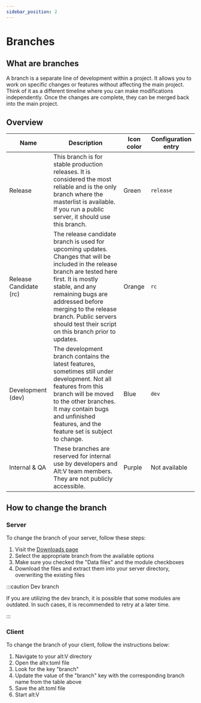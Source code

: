 ```yaml
---
sidebar_position: 2
---
```


# Branches

## What are branches

A branch is a separate line of development within a project.
It allows you to work on specific changes or features without affecting the main project.
Think of it as a different timeline where you can make modifications independently.
Once the changes are complete, they can be merged back into the main project.

## Overview

| Name                   | Description                                                                                                                                                                                                                                                                                                    | Icon color | Configuration entry |
|------------------------|----------------------------------------------------------------------------------------------------------------------------------------------------------------------------------------------------------------------------------------------------------------------------------------------------------------|------------|---------------------|
| Release                | This branch is for stable production releases. It is considered the most reliable and is the only branch where the masterlist is available. If you run a public server, it should use this branch.                                                                                                             | Green      | `release`           |
| Release Candidate (rc) | The release candidate branch is used for upcoming updates. Changes that will be included in the release branch are tested here first. It is mostly stable, and any remaining bugs are addressed before merging to the release branch. Public servers should test their script on this branch prior to updates. | Orange     | `rc`                |
| Development (dev)      | The development branch contains the latest features, sometimes still under development. Not all features from this branch will be moved to the other branches. It may contain bugs and unfinished features, and the feature set is subject to change.                                                          | Blue       | `dev`               |
| Internal & QA          | These branches are reserved for internal use by developers and Alt:V team members. They are not publicly accessible.                                                                                                                                                                                           | Purple     | Not available       |

## How to change the branch

### Server

To change the branch of your server, follow these steps:

1. Visit the [Downloads page](https://altv.mp/downloads)
2. Select the appropriate branch from the available options
3. Make sure you checked the "Data files" and the module checkboxes
4. Download the files and extract them into your server directory, overwriting the existing files

:::caution Dev branch

If you are utilizing the dev branch, it is possible that some modules are outdated.
In such cases, it is recommended to retry at a later time.

:::

### Client

To change the branch of your client, follow the instructions below:

1. Navigate to your alt:V directory
2. Open the altv.toml file
3. Look for the key "branch"
4. Update the value of the "branch" key with the corresponding branch name from the table above
5. Save the alt.toml file
6. Start alt:V